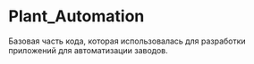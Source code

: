 # Plant_Automation
Базовая часть кода, которая использовалась для разработки приложений для автоматизации заводов.
